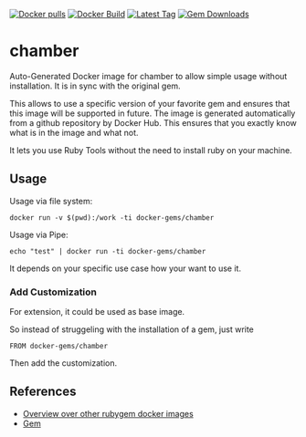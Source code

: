 [![Docker pulls](https://img.shields.io/docker/pulls/rubygem/chamber.svg)](https://hub.docker.com/r/rubygem/chamber/)
[![Docker Build](https://img.shields.io/docker/automated/rubygem/chamber.svg)](https://hub.docker.com/r/rubygem/chamber/)
[![Latest Tag](https://img.shields.io/github/tag/docker-rubygem/chamber.svg)](https://hub.docker.com/r/rubygem/chamber/)
[![Gem Downloads](https://img.shields.io/gem/dt/chamber.svg)](https://rubygems.org/gems/chamber/)
# chamber

Auto-Generated Docker image for chamber to allow simple usage without installation.
It is in sync with the original gem.

This allows to use a specific version of your favorite gem and ensures that this image will be supported in future.
The image is generated automatically from a github repository by Docker Hub.
This ensures that you exactly know what is in the image and what not.

It lets you use Ruby Tools without the need to install ruby on your machine.

## Usage

Usage via file system:

`docker run -v $(pwd):/work -ti docker-gems/chamber`

Usage via Pipe:

`echo "test" | docker run -ti docker-gems/chamber`

It depends on your specific use case how your want to use it.

### Add Customization

For extension, it could be used as base image.

So instead of struggeling with the installation of a gem, just write

`FROM docker-gems/chamber`

Then add the customization.

## References

 - [Overview over other rubygem docker images](https://github.com/thinkbot/docker-rubygem)
 - [Gem](https://rubygems.org/gems/chamber/)
